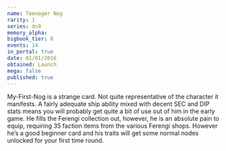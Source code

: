 ```yaml
---
name: Teenager Nog
rarity: 1
series: ds9
memory_alpha:
bigbook_tier: 8
events: 14
in_portal: true
date: 01/01/2016
obtained: Launch
mega: false
published: true
---
```


My-First-Nog is a strange card. Not quite representative of the character it manifests. A fairly adequate ship ability mixed with decent SEC and DIP stats means you will probably get quite a bit of use out of him in the early game. He fills the Ferengi collection out, however, he is an absolute pain to equip, requiring 35 faction items from the various Ferengi shops. However he’s a good beginner card and his traits will get some normal nodes unlocked for your first time round.
